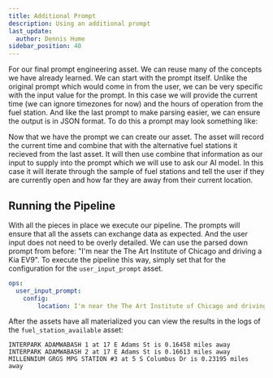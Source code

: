 ```yaml
---
title: Additional Prompt
description: Using an additional prompt
last_update:
  author: Dennis Hume
sidebar_position: 40
---
```


For our final prompt engineering asset. We can reuse many of the concepts we have already learned. We can start with the prompt itself. Unlike the original prompt which would come in from the user, we can be very specific with the input value for the prompt. In this case we will provide the current time (we can ignore timezones for now) and the hours of operation from the fuel station. And like the last prompt to make parsing easier, we can ensure the output is in JSON format. To do this a prompt may look something like:

<CodeExample path="project_prompt_eng/project_prompt_eng/assets.py" language="python" lineStart="32" lineEnd="63"/>

Now that we have the prompt we can create our asset. The asset will record the current time and combine that with the alternative fuel stations it recieved from the last asset. It will then use combine that information as our input to supply into the prompt which we will use to ask our AI model. In this case it will iterate through the sample of fuel stations and tell the user if they are currently open and how far they are away from their current location.

<CodeExample path="project_prompt_eng/project_prompt_eng/assets.py" language="python" lineStart="117" lineEnd="154"/>

## Running the Pipeline
With all the pieces in place we execute our pipeline. The prompts will ensure that all the assets can exchange data as expected. And the user input does not need to be overly detailed. We can use the parsed down prompt from before: "I'm near the The Art Institute of Chicago and driving a Kia EV9". To execute the pipeline this way, simply set that for the configuration for the `user_input_prompt` asset.

```yaml
ops:
  user_input_prompt:
    config:
        location: I'm near the The Art Institute of Chicago and driving a Kia EV9
```

After the assets have all materialized you can view the results in the logs of the `fuel_station_available` asset:

```
INTERPARK ADAMWABASH 1 at 17 E Adams St is 0.16458 miles away
INTERPARK ADAMWABASH 2 at 17 E Adams St is 0.16613 miles away
MILLENNIUM GRGS MPG STATION #3 at 5 S Columbus Dr is 0.23195 miles away
```